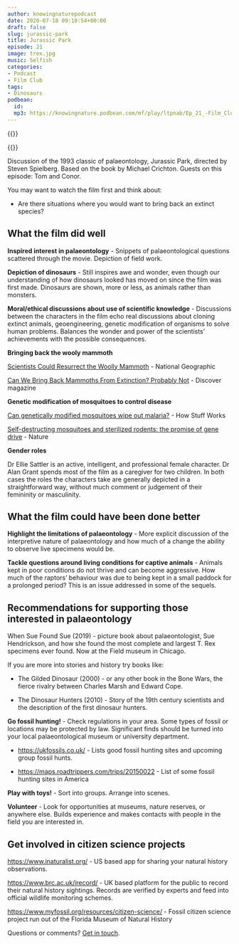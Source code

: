 ```yaml
---
author: knowingnaturepodcast
date: 2020-07-18 09:10:54+00:00
draft: false
slug: jurassic-park
title: Jurassic Park
episode: 21
image: trex.jpg
music: Selfish
categories:
- Podcast
- Film Club
tags:
- Dinosaurs
podbean:
  id:
  mp3: https://knowingnature.podbean.com/mf/play/ltpnab/Ep_21_-Film_Club-_Jurassic_Park_6ne79.mp3
---
```


{{<podcast-player>}}

{{<film director="Steven Spielberg"
        starring="Sam Neill, Laura Dern, Jeff Goldblum"
        thumb="jurassic-park.jpg"
        release-date="1993-06-09"
        runtime="2h7m"
        rating="PG"
        imdb-link="https://www.imdb.com/title/tt0107290">}}

Discussion of the 1993 classic of palaeontology, Jurassic Park, directed by
Steven Spielberg. Based on the book by Michael Crichton. Guests on this
episode: Tom and Conor.

You may want to watch the film first and think about:

  * Are there situations where you would want to bring back an extinct species?

## What the film did well

**Inspired interest in palaeontology** \- Snippets of palaeontological
questions scattered through the movie. Depiction of field work.

**Depiction of dinosaurs** -  Still inspires awe and wonder, even though our
understanding of how dinosaurs looked has moved on since the film was first
made. Dinosaurs are shown, more or less, as animals rather than monsters.

**Moral/ethical discussions about use of scientific knowledge** \- Discussions
between the characters in the film echo real discussions about cloning extinct
animals, geoengineering, genetic modification of organisms to solve human
problems. Balances the wonder and power of the scientists’ achievements with
the possible consequences.

**Bringing back the wooly mammoth**

[Scientists Could Resurrect the Woolly Mammoth](https://www.nationalgeographic.co.uk/animals/2017/11/scientists-could-resurrect-woolly-mammoth) \- National Geographic

[Can We Bring Back Mammoths From Extinction? Probably Not](https://www.discovermagazine.com/planet-earth/can-we-bring-back-mammoths-from-extinction-probably-not-heres-why) \- Discover magazine

**Genetic modification of mosquitoes to control disease**

[Can genetically modified mosquitoes wipe out malaria?](https://science.howstuffworks.com/life/genetic/gm-mosquito.htm) \- How Stuff Works

[Self-destructing mosquitoes and sterilized rodents: the promise of gene drive](https://www.nature.com/articles/d41586-019-02087-5) \- Nature

**Gender roles**

Dr Ellie Sattler is an active, intelligent, and professional female character.
Dr Alan Grant spends most of the film as a caregiver for two children. In both
cases the roles the characters take are generally depicted in a
straightforward way, without much comment or judgement of their femininity or
masculinity.

## What the film could have been done better

**Highlight the limitations of palaeontology** \- More explicit discussion of
the interpretive nature of palaeontology and how much of a change the ability
to observe live specimens would be.

**Tackle questions around living conditions for captive animals** \- Animals
kept in poor conditions do not thrive and can become aggressive. How much of
the raptors’ behaviour was due to being kept in a small paddock for a
prolonged period? This is an issue addressed in some of the sequels.

## Recommendations for supporting those interested in palaeontology

When Sue Found Sue (2019) - picture book about palaeontologist, Sue
Hendrickson, and how she found the most complete and largest T. Rex specimens
ever found. Now at the Field museum in Chicago.

If you are more into stories and history try books like:

* The Gilded Dinosaur (2000) - or any other book in the Bone Wars, the fierce
rivalry between Charles Marsh and Edward Cope.

* The Dinosaur Hunters (2010) - Story of the 19th century scientists and the
description of the first dinosaur hunters.

**Go fossil hunting!** \- Check regulations in your area. Some types of fossil
or locations may be protected by law. Significant finds should be turned into
your local palaeontological museum or university department.

* <https://ukfossils.co.uk/> \- Lists good fossil hunting sites and upcoming
group fossil hunts.

* <https://maps.roadtrippers.com/trips/20150022> \- List of some fossil hunting
sites in America

**Play with toys!** \- Sort into groups. Arrange into scenes.

**Volunteer** \- Look for opportunities at museums, nature reserves, or
anywhere else. Builds experience and makes contacts with people in the field
you are interested in.

## Get involved in citizen science projects

<https://www.inaturalist.org/> \- US based app for sharing your natural
history observations.

<https://www.brc.ac.uk/irecord/> \- UK based platform for the public to record
their natural history sightings. Records are verified by experts and feed into
official wildlife monitoring schemes.

<https://www.myfossil.org/resources/citizen-science/> \- Fossil citizen
science project run out of the Florida Museum of Natural History

Questions or comments? [Get in touch](/about).
